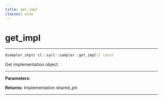 ```yaml
---
title: get_impl
classes: wide
---
```

# get_impl

---

```cpp
dsampler_shptr cl::sycl::sampler::get_impl() const
```


Get implementation object. 


---
**Parameters:**

**Returns:** Implementation shared_ptr. 

---
